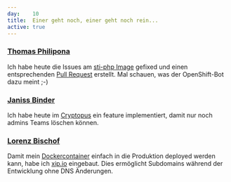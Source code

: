 ```yaml
---
day: 	10
title:	Einer geht noch, einer geht noch rein...
active: true
---
```



### [Thomas Philipona](https://github.com/phil-pona)
Ich habe heute die Issues am [sti-php Image](https://github.com/phil-pona/sti-php) gefixed und einen entsprechenden [Pull Request](https://github.com/openshift/sti-php/pull/75) erstellt. Mal schauen, was der OpenShift-Bot dazu meint ;-)


### [Janiss Binder](https://github.com/janissbinder)
Ich habe heute im [Cryptopus](https://github.com/puzzle/cryptopus) ein feature implementiert, damit nur noch admins Teams löschen können.

### [Lorenz Bischof](https://github.com/lbischof)
Damit mein [Dockercontainer](https://github.com/lbischof/respondcms-docker) einfach in die Produktion deployed werden kann, habe ich [xip.io](http://xip.io) eingebaut. Dies ermöglicht Subdomains während der Entwicklung ohne DNS Änderungen.
